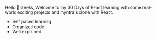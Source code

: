 Hello 👋 Geeks, Welcome to my 30 Days of React learning with some real-world exciting projects and myntra's clone with React.
* Self paced learning
* Organized code
* Well explained